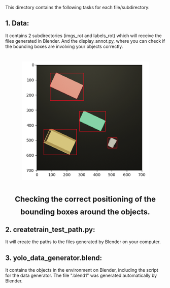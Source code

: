 This directory contains the following tasks for each file/subdirectory:

## 1. Data: 
It contains 2 subdirectories (imgs_rot and labels_rot) which will receive 
the files generated in Blender. And the display_annot.py, where you can check if the 
bounding boxes are involving your objects correctly.

<h1 align="center">
	<img width="400" src="2.%20Object_recognition/2.1.%20Data_generator/Data/check.png" alt="Awesome">
  <p align="center">
	<sub>Checking the correct positioning of the bounding boxes around the objects.</sub>
  </p>
</h1>  

## 2. createtrain_test_path.py: 
It will create the paths to the files generated by Blender
on your computer.

## 3. yolo_data_generator.blend: 
It contains the objects in the environment on Blender, 
including the script for the data generator. The file ".blend1" was generated automatically
by Blender.
